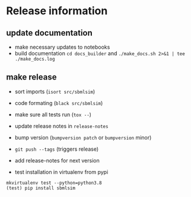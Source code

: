 # Release information

## update documentation
* make necessary updates to notebooks
* build documentation `cd docs_builder` and `./make_docs.sh 2>&1 | tee ./make_docs.log`

## make release
* sort imports (`isort src/sbmlsim`)
* code formating (`black src/sbmlsim`)
* make sure all tests run (`tox --`)
* update release notes in `release-notes`
* bump version (`bumpversion patch` or `bumpversion` minor)
* `git push --tags` (triggers release)
* add release-notes for next version

* test installation in virtualenv from pypi
```
mkvirtualenv test --python=python3.8
(test) pip install sbmlsim
```
